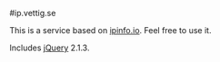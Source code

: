 #ip.vettig.se

This is a service based on [ipinfo.io](http://ipinfo.io). Feel free to use it.

Includes [jQuery](http://jquery.com) 2.1.3.

